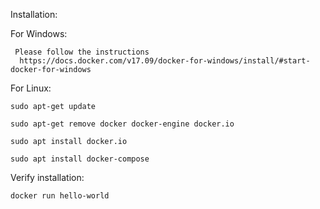 Installation:

For Windows: 

     Please follow the instructions
      https://docs.docker.com/v17.09/docker-for-windows/install/#start-docker-for-windows
    
    
For Linux: 

    sudo apt-get update
    
    sudo apt-get remove docker docker-engine docker.io
    
    sudo apt install docker.io
    
    sudo apt install docker-compose
    
Verify installation:

    docker run hello-world
    
    

